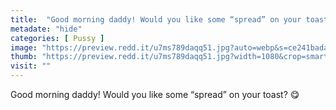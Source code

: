 ```yaml
---
title:  "Good morning daddy! Would you like some “spread” on your toast? 😋"
metadate: "hide"
categories: [ Pussy ]
image: "https://preview.redd.it/u7ms789daqq51.jpg?auto=webp&s=ce241badab0e0fa841f6bcd909c5c27e8f704a83"
thumb: "https://preview.redd.it/u7ms789daqq51.jpg?width=1080&crop=smart&auto=webp&s=6a49dd69f96edaae8e1fa96df61efc39b0dc1585"
visit: ""
---
```

Good morning daddy! Would you like some “spread” on your toast? 😋
